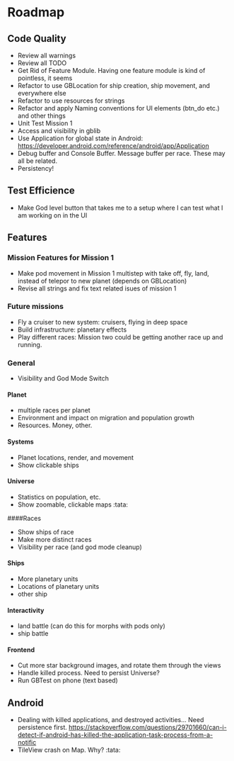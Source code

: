 
# Roadmap

## Code Quality
* Review all warnings
* Review all TODO
* Get Rid of Feature Module. Having one feature module is kind of pointless, it seems
* Refactor to use GBLocation for ship creation, ship movement, and everywhere else
* Refactor to use resources for strings
* Refactor and apply Naming conventions for UI elements (btn_do etc.) and other things
* Unit Test Mission 1
* Access and visibility in gblib
* Use Application for global state in Android: https://developer.android.com/reference/android/app/Application
* Debug buffer and Console Buffer. Message buffer per race. These may all be related.
* Persistency!

## Test Efficience
* Make God level button that takes me to a setup where I can test what I am working on in the UI


## Features

### Mission Features for Mission 1
* Make pod movement in Mission 1 multistep with take off, fly, land, instead of telepor to new planet (depends on GBLocation)
* Revise all strings and fix text related isues of mission 1

### Future missions
* Fly a cruiser to new system: cruisers, flying in deep space
* Build infrastructure: planetary effects
* Play different races: Mission two could be getting another race up and running.

### General
* Visibility and God Mode Switch

#### Planet
* multiple races per planet
* Environment and impact on migration and population growth
* Resources. Money, other.

#### Systems
* Planet locations, render, and movement
* Show clickable ships

#### Universe
* Statistics on population, etc.
* Show zoomable, clickable maps  :tata:

####Races
* Show ships of race
* Make more distinct races
* Visibility per race (and god mode cleanup)

#### Ships
* More planetary units
* Locations of planetary units
* other ship

#### Interactivity
* land battle (can do this for morphs with pods only)
* ship battle

#### Frontend
* Cut more star background images, and rotate them through the views
* Handle killed process. Need to persist Universe?
* Run GBTest on phone (text based)

## Android 
* Dealing with killed applications, and destroyed activities... Need persistence first.
https://stackoverflow.com/questions/29701660/can-i-detect-if-android-has-killed-the-application-task-process-from-a-notific
* TileView crash on Map. Why? :tata: